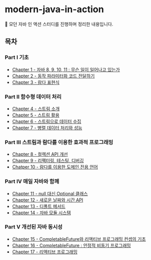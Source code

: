 # modern-java-in-action
📖 모던 자바 인 액션 스터디를 진행하며 정리한 내용입니다.

## 목차

### Part Ⅰ 기초

* [Chapter 1 - 자바 8, 9, 10, 11 : 무슨 일이 일어나고 있는가](https://github.com/ckddn9496/modern-java-in-action/blob/main/contents/Chapter%201%20-%20%EC%9E%90%EB%B0%94%208%2C%209%2C%2010%2C%2011%20%EF%BC%9A%20%EB%AC%B4%EC%8A%A8%20%EC%9D%BC%EC%9D%B4%20%EC%9D%BC%EC%96%B4%EB%82%98%EA%B3%A0%20%EC%9E%88%EB%8A%94%EA%B0%80.md)
* [Chapter 2 - 동작 파라미터화 코드 전달하기](https://github.com/ckddn9496/modern-java-in-action/blob/main/contents/Chapter%202%20-%20%EB%8F%99%EC%9E%91%20%ED%8C%8C%EB%9D%BC%EB%AF%B8%ED%84%B0%ED%99%94%20%EC%BD%94%EB%93%9C%20%EC%A0%84%EB%8B%AC%ED%95%98%EA%B8%B0.md)
* [Chapter 3 - 람다 표현식](https://github.com/ckddn9496/modern-java-in-action/blob/main/contents/Chapter%203%20-%20%EB%9E%8C%EB%8B%A4%20%ED%91%9C%ED%98%84%EC%8B%9D.md)

### Part Ⅱ 함수형 데이터 처리

* [Chapter 4 - 스트림 소개](https://github.com/ckddn9496/modern-java-in-action/blob/main/contents/Chapter%204%20-%20%EC%8A%A4%ED%8A%B8%EB%A6%BC%20%EC%86%8C%EA%B0%9C.md)
* [Chapter 5 - 스트림 활용](https://github.com/ckddn9496/modern-java-in-action/blob/main/contents/Chapter%205%20-%20%EC%8A%A4%ED%8A%B8%EB%A6%BC%20%ED%99%9C%EC%9A%A9.md)
* [Chapter 6 - 스트림으로 데이터 수집](https://github.com/ckddn9496/modern-java-in-action/blob/main/contents/Chapter%206%20-%20%EC%8A%A4%ED%8A%B8%EB%A6%BC%EC%9C%BC%EB%A1%9C%20%EB%8D%B0%EC%9D%B4%ED%84%B0%20%EC%88%98%EC%A7%91.md)
* [Chapter 7 - 병렬 데이터 처리와 성능](https://github.com/ckddn9496/modern-java-in-action/blob/main/contents/Chapter%207%20-%20%EB%B3%91%EB%A0%AC%20%EB%8D%B0%EC%9D%B4%ED%84%B0%20%EC%B2%98%EB%A6%AC%EC%99%80%20%EC%84%B1%EB%8A%A5.md)

### Part Ⅲ 스트림과 람다를 이용한 효과적 프로그래밍

* [Chapter 8 - 컬렉션 API 개선](https://github.com/ckddn9496/modern-java-in-action/blob/main/contents/Chapter%208%20-%20%EC%BB%AC%EB%A0%89%EC%85%98%20API%20%EA%B0%9C%EC%84%A0.md)
* [Chapter 9 - 리팩터링, 테스팅, 디버깅](https://github.com/ckddn9496/modern-java-in-action/blob/main/contents/Chapter%209%20-%20%EB%A6%AC%ED%8C%A9%ED%84%B0%EB%A7%81%2C%20%ED%85%8C%EC%8A%A4%ED%8C%85%2C%20%EB%94%94%EB%B2%84%EA%B9%85.md)
* [Chatper 10 - 람다를 이용한 도메인 전용 언어](https://github.com/ckddn9496/modern-java-in-action/blob/main/contents/Chapter%2010%20-%20%EB%9E%8C%EB%8B%A4%EB%A5%BC%20%EC%9D%B4%EC%9A%A9%ED%95%9C%20%EB%8F%84%EB%A9%94%EC%9D%B8%20%EC%A0%84%EC%9A%A9%20%EC%96%B8%EC%96%B4.md)

### Part Ⅳ 매일 자바와 함께

* [Chapter 11 - null 대신 Optional 클래스](https://github.com/ckddn9496/modern-java-in-action/blob/main/contents/Chapter%2011%20-%20null%20%EB%8C%80%EC%8B%A0%20Optional%20%ED%81%B4%EB%9E%98%EC%8A%A4.md)
* [Chapter 12 - 새로운 날짜와 시간 API](https://github.com/ckddn9496/modern-java-in-action/blob/main/contents/Chapter%2012%20-%20%EC%83%88%EB%A1%9C%EC%9A%B4%20%EB%82%A0%EC%A7%9C%EC%99%80%20%EC%8B%9C%EA%B0%84%20API.md)
* [Chapter 13 - 디폴트 메서드](https://github.com/ckddn9496/modern-java-in-action/blob/main/contents/Chapter%2013%20-%20%EB%94%94%ED%8F%B4%ED%8A%B8%20%EB%A9%94%EC%84%9C%EB%93%9C.md)
* [Chapter 14 - 자바 모듈 시스템]()

### Part Ⅴ 개선된 자바 동시성

* [Chapter 15 - CompletableFuture와 리액티브 프로그래밍 컨셉의 기초](https://github.com/ckddn9496/modern-java-in-action/blob/main/contents/Chapter%2015%20-%20CompletableFuture%EC%99%80%20%EB%A6%AC%EC%95%A1%ED%8B%B0%EB%B8%8C%20%ED%94%84%EB%A1%9C%EA%B7%B8%EB%9E%98%EB%B0%8D%20%EC%BB%A8%EC%85%89%EC%9D%98%20%EA%B8%B0%EC%B4%88.md)
* [Chapter 16 - CompletableFuture : 안정적 비동기 프로그래밍](https://github.com/ckddn9496/modern-java-in-action/blob/main/contents/Chapter%2016%20-%20CompletableFuture%20%E2%81%9A%20%EC%95%88%EC%A0%95%EC%A0%81%20%EB%B9%84%EB%8F%99%EA%B8%B0%20%ED%94%84%EB%A1%9C%EA%B7%B8%EB%9E%98%EB%B0%8D.md)
* [Chapter 17 - 리액티브 프로그래밍]()